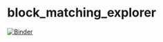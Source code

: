 # block_matching_explorer

 [![Binder](http://mybinder.org/badge.svg)](http://mybinder.org:/repo/cristovaoacruz/block_matching_explorer) 
